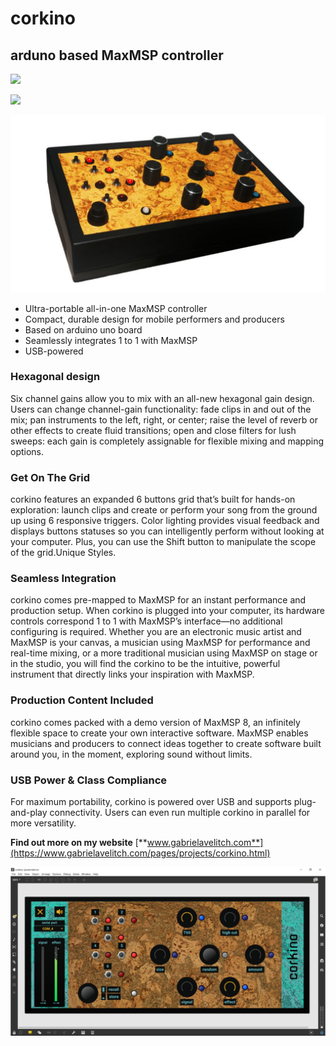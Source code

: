 # corkino
## arduno based MaxMSP controller

<a href="https://www.buymeacoffee.com/gabrielavelitch"><img src="https://img.buymeacoffee.com/button-api/?text=Buy me a coffee&emoji=&slug=gabrielavelitch&button_colour=FFDD00&font_colour=000000&font_family=Poppins&outline_colour=000000&coffee_colour=ffffff" /></a>

<a href="https://www.buymeacoffee.com/gabrielavelitch"><img src="https://img.buymeacoffee.com/button-api/?text=or, why not a book?&emoji=📖&slug=gabrielavelitch&button_colour=FF5F5F&font_colour=ffffff&font_family=Poppins&outline_colour=000000&coffee_colour=FFDD00" /></a>

![alt text](/img/corkino.jpeg)


- Ultra-portable all-in-one MaxMSP controller
- Compact, durable design for mobile performers and producers
- Based on arduino uno board
- Seamlessly integrates 1 to 1 with MaxMSP
- USB-powered

### Hexagonal design 
Six channel gains allow you to mix with an all-new hexagonal gain design. Users can change channel-gain functionality: fade clips in and out of the mix; pan instruments to the left, right, or center; raise the level of reverb or other effects to create fluid transitions; open and close filters for lush sweeps: each gain is completely assignable for flexible mixing and mapping options. 

### Get On The Grid
corkino features an expanded 6 buttons grid that’s built for hands-on exploration: launch clips and create or perform your song from the ground up using 6 responsive triggers. Color lighting provides visual feedback and displays buttons statuses so you can intelligently perform without looking at your computer. Plus, you can use the Shift button to manipulate the scope of the grid.Unique Styles.

### Seamless Integration
corkino comes pre-mapped to MaxMSP for an instant performance and production setup. When corkino is plugged into your computer, its hardware controls correspond 1 to 1 with MaxMSP’s interface—no additional configuring is required. Whether you are an electronic music artist and MaxMSP is your canvas, a musician using MaxMSP for performance and real-time mixing, or a more traditional musician using MaxMSP on stage or in the studio, you will find the corkino to be the intuitive, powerful instrument that directly links your inspiration with MaxMSP.

### Production Content Included
corkino comes packed with a demo version of MaxMSP 8, an infinitely flexible space to create your own interactive software. MaxMSP enables musicians and producers to connect ideas together to create software built around you, in the moment, exploring sound without limits.

### USB Power & Class Compliance
For maximum portability, corkino is powered over USB and supports plug-and-play connectivity. Users can even run multiple corkino in parallel for more versatility.

**Find out more on my website** [**www.gabrielavelitch.com**](https://www.gabrielavelitch.com/pages/projects/corkino.html)

![alt text](/img/ui_corkino.png)
